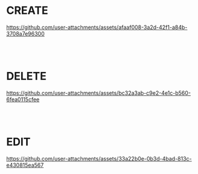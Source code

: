# CREATE
https://github.com/user-attachments/assets/afaaf008-3a2d-42f1-a84b-3708a7e96300

</br>
</br>

# DELETE
https://github.com/user-attachments/assets/bc32a3ab-c9e2-4e1c-b560-6fea0115cfee

</br>
</br>

# EDIT
https://github.com/user-attachments/assets/33a22b0e-0b3d-4bad-813c-e430815ea567

